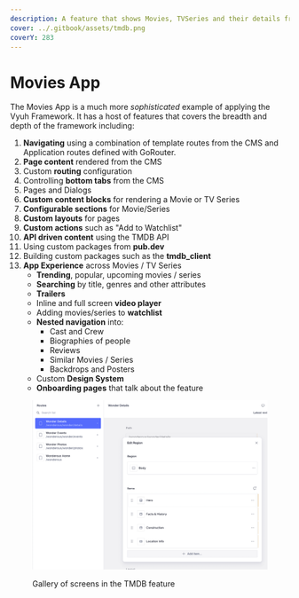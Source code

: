 ```yaml
---
description: A feature that shows Movies, TVSeries and their details from the TMDB API
cover: ../.gitbook/assets/tmdb.png
coverY: 283
---
```


# Movies App

The Movies App is a much more _sophisticated_ example of applying the Vyuh Framework. It has a host of features that covers the breadth and depth of the framework including:

1. **Navigating** using a combination of template routes from the CMS and Application routes defined with GoRouter.
2. **Page content** rendered from the CMS
3. Custom **routing** configuration
4. Controlling **bottom tabs** from the CMS
5. Pages and Dialogs
6. **Custom content blocks** for rendering a Movie or TV Series
7. **Configurable sections** for Movie/Series
8. **Custom layouts** for pages
9. **Custom actions** such as "Add to Watchlist"
10. **API driven content** using the TMDB API
11. Using custom packages from **pub.dev**
12. Building custom packages such as the **tmdb\_client**
13. **App Experience** across Movies / TV Series
    * **Trending**, popular, upcoming movies / series
    * **Searching** by title, genres and other attributes
    * **Trailers**
    * Inline and full screen **video player**
    * Adding movies/series to **watchlist**
    * **Nested navigation** into:
      * Cast and Crew
      * Biographies of people
      * Reviews
      * Similar Movies / Series
      * Backdrops and Posters
    * Custom **Design System**
    * **Onboarding pages** that talk about the feature

<figure><img src="../.gitbook/assets/image (9).png" alt=""><figcaption><p>Gallery of screens in the TMDB feature</p></figcaption></figure>
